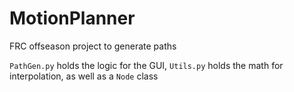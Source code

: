 # MotionPlanner
FRC offseason project to generate paths



`PathGen.py` holds the logic for the GUI, `Utils.py` holds the math for interpolation, as well as a `Node` class
